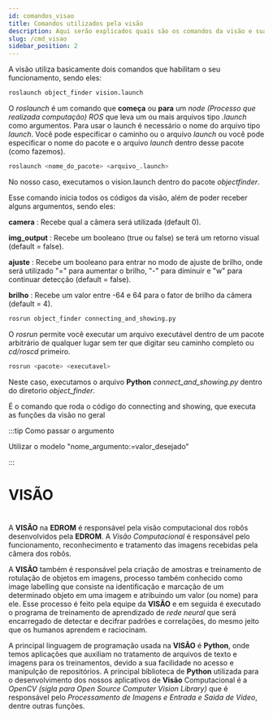 ```yaml
---
id: comandos_visao
title: Comandos utilizados pela visão
description: Aqui serão explicados quais são os comandos da visão e suas funções
slug: /cmd_visao
sidebar_position: 2
---
```


A visão utiliza basicamente dois comandos que habilitam o seu funcionamento, sendo eles:


```py
roslaunch object_finder vision.launch
```
O _roslaunch_ é um comando que __começa__ ou __para__ um _node (Processo que realizada computação) ROS_ que leva um ou mais arquivos tipo _.launch_ como argumentos. Para usar o launch é necessário o nome do arquivo tipo _launch_. Você pode especificar o caminho ou o arquivo _launch_ ou você pode especificar o nome do pacote e o arquivo _launch_ dentro desse pacote (como fazemos).

```py
roslaunch <nome_do_pacote> <arquivo_.launch>
```

No nosso caso, executamos o vision.launch dentro do pacote _objectfinder_.

Esse comando inicia todos os códigos da visão, além de poder receber alguns argumentos, sendo eles:

**camera** : Recebe qual a câmera será utilizada (default 0).

**img_output** : Recebe um booleano (true ou false) se terá um retorno visual (default = false).

**ajuste** : Recebe um booleano para entrar no modo de ajuste de brilho, onde será utilizado "=" para aumentar o brilho, "-" para diminuir e "w" para continuar detecção (default = false).

**brilho** : Recebe um valor entre -64 e 64 para o fator de brilho da câmera (default = 4).

```py
rosrun object_finder connecting_and_showing.py
```

O _rosrun_ permite você executar um arquivo executável dentro de um pacote arbitrário de qualquer lugar sem ter que digitar seu caminho completo ou _cd/roscd_ primeiro.

```py
rosrun <pacote> <executavel>
```
Neste caso, executamos o arquivo __Python__ _connect_and_showing.py_ dentro do diretorio _object_finder_.

É o comando que roda o código do connecting and showing, que executa as funções da visão no geral

:::tip Como passar o argumento

Utilizar o modelo "nome_argumento:=valor_desejado"

:::

# __VISÃO__ <h1>

A __VISÃO__ na __EDROM__ é responsável pela visão computacional dos robôs desenvolvidos pela __EDROM__. A _Visão Computacional_ é responsável pelo funcionamento, reconhecimento e tratamento das imagens recebidas pela câmera dos robôs.

A __VISÃO__ também é responsável pela criação de amostras e treinamento de rotulação de objetos em imagens, processo também conhecido como image labelling que consiste na identificação e marcação de um determinado objeto em uma imagem e atribuindo um valor (ou nome) para ele. Esse processo é feito pela equipe da __VISÃO__ e em seguida é executado o programa de treinamento de aprendizado de _rede neural_ que será encarregado de detectar e decifrar padrões e correlações, do mesmo jeito que os humanos aprendem e raciocinam.

A principal linguagem de programação usada na __VISÃO__ é __Python__, onde temos aplicações que auxiliam no tratamento de arquivos de texto e imagens para os treinamentos, devido a sua facilidade no acesso e manipulção de repositórios. A principal biblioteca de __Python__ utilizada para o desenvolvimento dos nossos aplicativos de __Visão__ Computacional é a _OpenCV (sigla para Open Source Computer Vision Library)_ que é responsável pelo _Processamento de Imagens e Entrada e Saida de Video_, dentre outras funções.



<!--
**igorfranca1/igorfranca1** is a ✨ _special_ ✨ repository because its `README.md` (this file) appears on your GitHub profile.

Here are some ideas to get you started:

- 🔭 I’m currently working on ...
- 🌱 I’m currently learning ...
- 👯 I’m looking to collaborate on ...
- 🤔 I’m looking for help with ...
- 💬 Ask me about ...
- 📫 How to reach me: ...
- 😄 Pronouns: ...
- ⚡ Fun fact: ...

